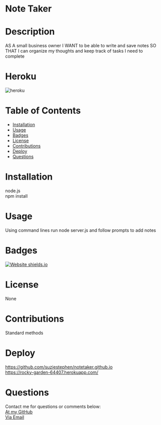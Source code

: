 # Note Taker

  # Description
AS A small business owner
I WANT to be able to write and save notes
SO THAT I can organize my thoughts and keep track of tasks I need to complete



  # Heroku
  ![heroku](https://media.giphy.com/media/ieUNnbGpu8SrYwyyfR/giphy.gif)
 
 

  # Table of Contents
  * [Installation](#installation)
  * [Usage](#usage)
  * [Badges](#badges)
  * [License](#license)
  * [Contributions](#contributions)
  * [Deploy](#deploy)
  * [Questions](#questions)
  

  
  # Installation
  node.js <br>
  npm install 
  # Usage
  Using command lines run node server.js and follow prompts to add notes
  # Badges
  [![Website shields.io](https://img.shields.io/badge/success-success-pink)](http://shields.io/)
  # License
  None
  # Contributions
  Standard methods


  # Deploy
 https://github.com/suziestephen/notetaker.github.io <br>
 https://rocky-garden-64407.herokuapp.com/
  

  # Questions
  Contact me for questions or comments below: <br>
    [At my GitHub](https://github.com/suziestephen) <br>
    [Via Email](mailto:suzietstephen@gmail.com)

